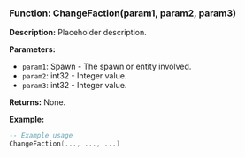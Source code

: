 ### Function: ChangeFaction(param1, param2, param3)

**Description:**
Placeholder description.

**Parameters:**
- `param1`: Spawn - The spawn or entity involved.
- `param2`: int32 - Integer value.
- `param3`: int32 - Integer value.

**Returns:** None.

**Example:**

```lua
-- Example usage
ChangeFaction(..., ..., ...)
```
